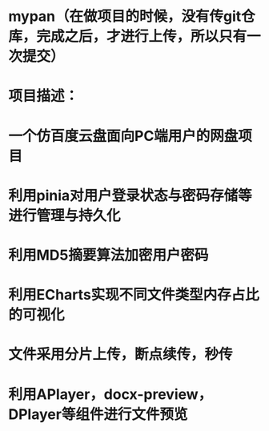 # mypan（在做项目的时候，没有传git仓库，完成之后，才进行上传，所以只有一次提交）

# 项目描述：
# 一个仿百度云盘面向PC端用户的网盘项目
# 利用pinia对用户登录状态与密码存储等进行管理与持久化
# 利用MD5摘要算法加密用户密码
# 利用ECharts实现不同文件类型内存占比的可视化
# 文件采用分片上传，断点续传，秒传
# 利用APlayer，docx-preview，DPlayer等组件进行文件预览
